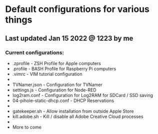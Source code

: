 # Default configurations for various things

## Last updated Jan 15 2022 @ 1223 by me

### Current configurations:
* .zprofile                     - ZSH Profile for Apple computers
* .profile                      - BASH Profile for Raspberry Pi computers
* .vimrc                        - VIM tutorial configuration
* 
* TVNamer.json                  - Configuration for TVNamer
* settings.js                   - Configuration for Node-RED 
* log2ram.conf                  - Configuration for Log2RAM for SDCard / SSD saving
* 04-pihole-static-dhcp.conf    - DHCP Reservations
* 
* gatekeeper.sh                 - Allow installation from outside Apple Store
* kill.adobe.sh                 - Kill / disable all Adobe Creative Cloud processes
* 
* More to come

